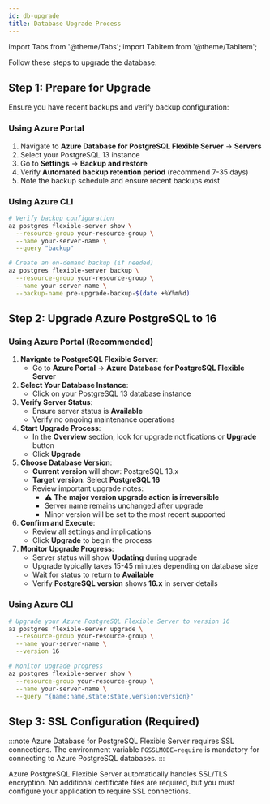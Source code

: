 ```yaml
---
id: db-upgrade
title: Database Upgrade Process
---
```


import Tabs from '@theme/Tabs';
import TabItem from '@theme/TabItem';

Follow these steps to upgrade the database:

## Step 1: Prepare for Upgrade

Ensure you have recent backups and verify backup configuration:

### Using Azure Portal

1. Navigate to **Azure Database for PostgreSQL Flexible Server** → **Servers**
2. Select your PostgreSQL 13 instance
3. Go to **Settings** → **Backup and restore**
4. Verify **Automated backup retention period** (recommend 7-35 days)
5. Note the backup schedule and ensure recent backups exist

### Using Azure CLI

```bash
# Verify backup configuration
az postgres flexible-server show \
  --resource-group your-resource-group \
  --name your-server-name \
  --query "backup"

# Create an on-demand backup (if needed)
az postgres flexible-server backup \
  --resource-group your-resource-group \
  --name your-server-name \
  --backup-name pre-upgrade-backup-$(date +%Y%m%d)
```

## Step 2: Upgrade Azure PostgreSQL to 16

### Using Azure Portal (Recommended)

1. **Navigate to PostgreSQL Flexible Server**:
   - Go to **Azure Portal** → **Azure Database for PostgreSQL Flexible Server**
2. **Select Your Database Instance**:
   - Click on your PostgreSQL 13 database instance
3. **Verify Server Status**:
   - Ensure server status is **Available**
   - Verify no ongoing maintenance operations
4. **Start Upgrade Process**:
   - In the **Overview** section, look for upgrade notifications or **Upgrade** button
   - Click **Upgrade**
5. **Choose Database Version**:
   - **Current version** will show: PostgreSQL 13.x
   - **Target version**: Select **PostgreSQL 16**
   - Review important upgrade notes:
     - ⚠️ **The major version upgrade action is irreversible**
     - Server name remains unchanged after upgrade
     - Minor version will be set to the most recent supported
6. **Confirm and Execute**:
   - Review all settings and implications
   - Click **Upgrade** to begin the process
7. **Monitor Upgrade Progress**:
   - Server status will show **Updating** during upgrade
   - Upgrade typically takes 15-45 minutes depending on database size
   - Wait for status to return to **Available**
   - Verify **PostgreSQL version** shows **16.x** in server details

### Using Azure CLI

```bash
# Upgrade your Azure PostgreSQL Flexible Server to version 16
az postgres flexible-server upgrade \
  --resource-group your-resource-group \
  --name your-server-name \
  --version 16

# Monitor upgrade progress
az postgres flexible-server show \
  --resource-group your-resource-group \
  --name your-server-name \
  --query "{name:name,state:state,version:version}"
```

## Step 3: SSL Configuration (Required)

:::note
Azure Database for PostgreSQL Flexible Server requires SSL connections. The environment variable `PGSSLMODE=require` is mandatory for connecting to Azure PostgreSQL databases.
:::

Azure PostgreSQL Flexible Server automatically handles SSL/TLS encryption. No additional certificate files are required, but you must configure your application to require SSL connections.
